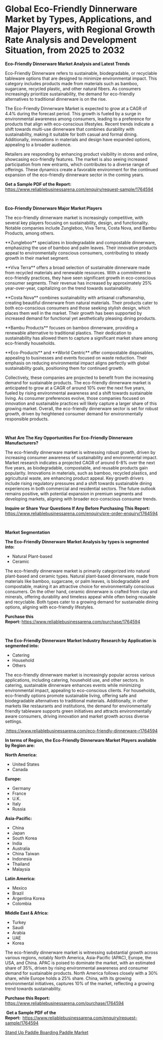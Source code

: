 <p><h1>Global Eco-Friendly Dinnerware Market by Types, Applications, and Major Players, with Regional Growth Rate Analysis and Development Situation, from 2025 to 2032</h1></p><p><strong>Eco-Friendly Dinnerware Market Analysis and Latest Trends</strong></p>
<p><p>Eco-Friendly Dinnerware refers to sustainable, biodegradable, or recyclable tableware options that are designed to minimize environmental impact. This category includes products made from materials such as bamboo, sugarcane, recycled plastic, and other natural fibers. As consumers increasingly prioritize sustainability, the demand for eco-friendly alternatives to traditional dinnerware is on the rise.</p><p>The Eco-Friendly Dinnerware Market is expected to grow at a CAGR of 4.4% during the forecast period. This growth is fueled by a surge in environmental awareness among consumers, leading to a preference for products that align with eco-conscious lifestyles. Recent trends indicate a shift towards multi-use dinnerware that combines durability with sustainability, making it suitable for both casual and formal dining. Additionally, innovations in materials and design have expanded options, appealing to a broader audience. </p><p>Retailers are responding by enhancing product visibility in stores and online, showcasing eco-friendly features. The market is also seeing increased participation from new entrants, which contributes to a diverse range of offerings. These dynamics create a favorable environment for the continued expansion of the eco-friendly dinnerware sector in the coming years.</p></p>
<p><strong>Get a Sample PDF of the Report:&nbsp;</strong> <a href="https://www.reliablebusinessarena.com/enquiry/request-sample/1764594?utm_campaign=2225&utm_medium=2&utm_source=Github&utm_content=ia&utm_term=09022025&utm_id=eco-friendly-dinnerware">https://www.reliablebusinessarena.com/enquiry/request-sample/1764594</a></p>
<p>&nbsp;</p>
<p><strong>Eco-Friendly Dinnerware Major Market Players</strong></p>
<p><p>The eco-friendly dinnerware market is increasingly competitive, with several key players focusing on sustainability, design, and functionality. Notable companies include Zungleboo, Viva Terra, Costa Nova, and Bambu Products, among others.</p><p>**Zungleboo** specializes in biodegradable and compostable dinnerware, emphasizing the use of bamboo and palm leaves. Their innovative products appeal to environmentally conscious consumers, contributing to steady growth in their market segment.</p><p>**Viva Terra** offers a broad selection of sustainable dinnerware made from recycled materials and renewable resources. With a commitment to eco-friendly practices, they have seen significant growth in eco-conscious consumer segments. Their revenue has increased by approximately 25% year-over-year, capitalizing on the trend towards sustainability.</p><p>**Costa Nova** combines sustainability with artisanal craftsmanship, creating beautiful dinnerware from natural materials. Their products cater to both eco-conscious consumers and those seeking stylish design, which places them well in the market. Their growth has been supported by increased demand for functional yet aesthetically pleasing dining products.</p><p>**Bambu Products** focuses on bamboo dinnerware, providing a renewable alternative to traditional plastics. Their dedication to sustainability has allowed them to capture a significant market share among eco-friendly households.</p><p>**Eco-Products** and **World Centric** offer compostable disposables, appealing to businesses and events focused on waste reduction. Their emphasis on reducing environmental impact aligns perfectly with global sustainability goals, positioning them for continued growth.</p><p>Collectively, these companies are projected to benefit from the increasing demand for sustainable products. The eco-friendly dinnerware market is anticipated to grow at a CAGR of around 10% over the next five years, fueled by rising environmental awareness and a shift towards sustainable living. As consumer preferences evolve, those companies focused on innovation and sustainable practices will likely capture a larger share of this growing market. Overall, the eco-friendly dinnerware sector is set for robust growth, driven by heightened consumer demand for environmentally responsible products.</p></p>
<p>&nbsp;</p>
<p><strong>What Are The Key Opportunities For Eco-Friendly Dinnerware Manufacturers?</strong></p>
<p><p>The eco-friendly dinnerware market is witnessing robust growth, driven by increasing consumer awareness of sustainability and environmental impact. Market research indicates a projected CAGR of around 6-8% over the next five years, as biodegradable, compostable, and reusable products gain popularity. Innovations in materials, such as bamboo, recycled plastics, and agricultural waste, are enhancing product appeal. Key growth drivers include rising regulatory pressures and a shift towards sustainable dining experiences in both commercial and residential sectors. The future outlook remains positive, with potential expansion in premium segments and developing markets, aligning with broader eco-conscious consumer trends.</p></p>
<p><strong>Inquire or Share Your Questions If Any Before Purchasing This Report:</strong> <a href="https://www.reliablebusinessarena.com/enquiry/pre-order-enquiry/1764594?utm_campaign=2225&utm_medium=2&utm_source=Github&utm_content=ia&utm_term=09022025&utm_id=eco-friendly-dinnerware">https://www.reliablebusinessarena.com/enquiry/pre-order-enquiry/1764594</a></p>
<p>&nbsp;</p>
<p><strong>Market Segmentation</strong></p>
<p><strong>The Eco-Friendly Dinnerware Market Analysis by types is segmented into:</strong></p>
<p><ul><li>Natural Plant-based</li><li>Ceramic</li></ul></p>
<p><p>The eco-friendly dinnerware market is primarily categorized into natural plant-based and ceramic types. Natural plant-based dinnerware, made from materials like bamboo, sugarcane, or palm leaves, is biodegradable and compostable, making it an attractive choice for environmentally conscious consumers. On the other hand, ceramic dinnerware is crafted from clay and minerals, offering durability and timeless appeal while often being reusable and recyclable. Both types cater to a growing demand for sustainable dining options, aligning with eco-friendly lifestyles.</p></p>
<p><strong>Purchase this Report:&nbsp;</strong><a href="https://www.reliablebusinessarena.com/purchase/1764594?utm_campaign=2225&utm_medium=2&utm_source=Github&utm_content=ia&utm_term=09022025&utm_id=eco-friendly-dinnerware">https://www.reliablebusinessarena.com/purchase/1764594</a></p>
<p>&nbsp;</p>
<p><strong>The Eco-Friendly Dinnerware Market Industry Research by Application is segmented into:</strong></p>
<p><ul><li>Catering</li><li>Household</li><li>Others</li></ul></p>
<p><p>The eco-friendly dinnerware market is increasingly popular across various applications, including catering, household use, and other sectors. In catering, sustainable dinnerware enhances events while minimizing environmental impact, appealing to eco-conscious clients. For households, eco-friendly options promote sustainable living, offering safe and biodegradable alternatives to traditional materials. Additionally, in other markets like restaurants and institutions, the demand for environmentally friendly tableware supports green initiatives and attracts environmentally aware consumers, driving innovation and market growth across diverse settings.</p></p>
<p><a href="https://www.reliablebusinessarena.com/eco-friendly-dinnerware-r1764594?utm_campaign=2225&utm_medium=2&utm_source=Github&utm_content=ia&utm_term=09022025&utm_id=eco-friendly-dinnerware">&nbsp;https://www.reliablebusinessarena.com/eco-friendly-dinnerware-r1764594</a></p>
<p><strong>In terms of Region, the Eco-Friendly Dinnerware Market Players available by Region are:</strong></p>
<p>
    <p> <strong> North America: </strong>
        <ul>
            <li>United States</li>
            <li>Canada</li>
        </ul>
        </p> 
    <p> <strong> Europe: </strong>
        <ul>
            <li>Germany</li>
            <li>France</li>
            <li>U.K.</li>
            <li>Italy</li>
            <li>Russia</li>
        </ul>
        </p> 
    <p> <strong> Asia-Pacific: </strong>
        <ul>
            <li>China</li>
            <li>Japan</li>
            <li>South Korea</li>
            <li>India</li>
            <li>Australia</li>
            <li>China Taiwan</li>
            <li>Indonesia</li>
            <li>Thailand</li>
            <li>Malaysia</li>
        </ul>
        </p> 
    <p> <strong> Latin America: </strong>
        <ul>
            <li>Mexico</li>
            <li>Brazil</li>
            <li>Argentina Korea</li>
            <li>Colombia</li>
        </ul>
        </p> 
    <p> <strong> Middle East & Africa: </strong>
        <ul>
            <li>Turkey</li>
            <li>Saudi</li>
            <li>Arabia</li>
            <li>UAE</li>
            <li>Korea</li>
        </ul>
    </p>
    </p>
<p><p>The eco-friendly dinnerware market is witnessing substantial growth across various regions, notably North America, Asia-Pacific (APAC), Europe, the USA, and China. APAC is poised to dominate the market, with an estimated share of 35%, driven by rising environmental awareness and consumer demand for sustainable products. North America follows closely with a 30% share, while Europe holds a 25% share. China, with its growing environmental initiatives, captures 10% of the market, reflecting a growing trend towards sustainability.</p></p>
<p><strong>Purchase this Report: </strong><a href="https://www.reliablebusinessarena.com/purchase/1764594?utm_campaign=2225&utm_medium=2&utm_source=Github&utm_content=ia&utm_term=09022025&utm_id=eco-friendly-dinnerware">https://www.reliablebusinessarena.com/purchase/1764594</a></p>
<p>&nbsp;<strong>Get a Sample PDF of the Report:&nbsp;&nbsp;</strong><a href="https://www.reliablebusinessarena.com/enquiry/request-sample/1764594?utm_campaign=2225&utm_medium=2&utm_source=Github&utm_content=ia&utm_term=09022025&utm_id=eco-friendly-dinnerware">https://www.reliablebusinessarena.com/enquiry/request-sample/1764594</a></p>
<p><strong></strong></p>
<p><p><a href="https://github.com/lindaopodray/Market-Research-Report-List-1/blob/main/stand-up-paddle-boarding-paddle-market.md?utm_campaign=2225&utm_medium=2&utm_source=Github&utm_content=ia&utm_term=09022025&utm_id=eco-friendly-dinnerware">Stand Up Paddle Boarding Paddle Market</a></p></p>
